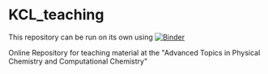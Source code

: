 # KCL_teaching
This repository can be run on its own using [![Binder](https://mybinder.org/badge_logo.svg)](https://mybinder.org/v2/gh/pedrojuanbj/KCL_teaching/master)

Online Repository for teaching material at the "Advanced Topics in Physical Chemistry and Computational Chemistry"





